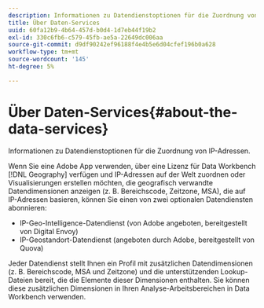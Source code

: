 ```yaml
---
description: Informationen zu Datendienstoptionen für die Zuordnung von IP-Adressen.
title: Über Daten-Services
uuid: 60fa12b9-4b64-457d-b0d4-1d7eb44f19b2
exl-id: 330c6fb6-c579-45fb-ae5a-22649dc006aa
source-git-commit: d9df90242ef96188f4e4b5e6d04cfef196b0a628
workflow-type: tm+mt
source-wordcount: '145'
ht-degree: 5%

---
```


# Über Daten-Services{#about-the-data-services}

Informationen zu Datendienstoptionen für die Zuordnung von IP-Adressen.

Wenn Sie eine Adobe App verwenden, über eine Lizenz für Data Workbench [!DNL Geography] verfügen und IP-Adressen auf der Welt zuordnen oder Visualisierungen erstellen möchten, die geografisch verwandte Datendimensionen anzeigen (z. B. Bereichscode, Zeitzone, MSA), die auf IP-Adressen basieren, können Sie einen von zwei optionalen Datendiensten abonnieren:

* IP-Geo-Intelligence-Datendienst (von Adobe angeboten, bereitgestellt von Digital Envoy)
* IP-Geostandort-Datendienst (angeboten durch Adobe, bereitgestellt von Quova)

Jeder Datendienst stellt Ihnen ein Profil mit zusätzlichen Datendimensionen (z. B. Bereichscode, MSA und Zeitzone) und die unterstützenden Lookup-Dateien bereit, die die Elemente dieser Dimensionen enthalten. Sie können diese zusätzlichen Dimensionen in Ihren Analyse-Arbeitsbereichen in Data Workbench verwenden.

